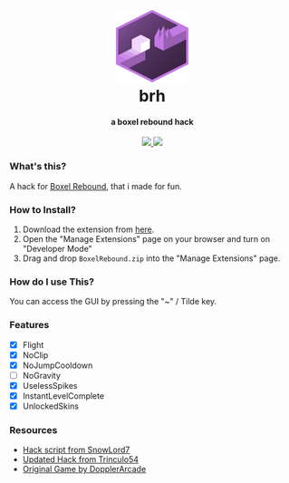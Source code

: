 
<h1 align="center">
  <br>
  <a href="https://github.com/smintf/brh/"><img src="https://raw.githubusercontent.com/smintf/brh/main/web/img/icons/icon.png" width=128 height=128 alt="logo"></a>
  <br>
  brh
  <br>
</h1>

<h4 align="center">a boxel rebound hack</h4>

<p align="center">
  <a href="https://github.com/smintf/autolingo/blob/master/LICENSE/">
    <img src="https://img.shields.io/badge/license-Apache 2.0-black">
  </a>
  <a href="https://www.chromium.org/Home/">
      <img src="https://img.shields.io/badge/supports-chromium-blue">
  </a>
</p>

### What's this?

A hack for [Boxel Rebound](https://chrome.google.com/webstore/detail/boxel-rebound/iginnfkhmmfhlkagcmpgofnjhanpmklb), that i made for fun.

### How to Install?

1. Download the extension from [here](https://nightly.link/smintf/brh/workflows/main/main/BoxelRebound.zip).
3. Open the "Manage Extensions" page on your browser and turn on "Developer Mode"
4. Drag and drop `BoxelRebound.zip` into the "Manage Extensions" page.

### How do I use This?

You can access the GUI by pressing the "~" / Tilde key.

### Features

- [x] Flight
- [x] NoClip
- [x] NoJumpCooldown
- [ ] NoGravity
- [x] UselessSpikes
- [x] InstantLevelComplete
- [x] UnlockedSkins

### Resources

- [Hack script from SnowLord7](https://github.com/SnowLord7/Boxel-Rebound-Cheat)
- [Updated Hack from Trinculo54](https://github.com/Trinculo54/Boxel-rebound-hope)
- [Original Game by DopplerArcade](https://chrome.google.com/webstore/detail/boxel-rebound/iginnfkhmmfhlkagcmpgofnjhanpmklb?hl=en-US)

